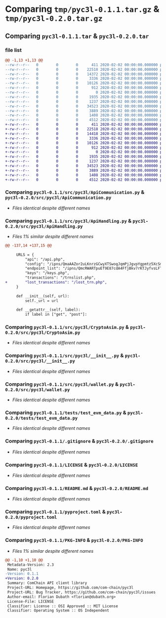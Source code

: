 # Comparing `tmp/pyc3l-0.1.1.tar.gz` & `tmp/pyc3l-0.2.0.tar.gz`

## Comparing `pyc3l-0.1.1.tar` & `pyc3l-0.2.0.tar`

### file list

```diff
@@ -1,13 +1,13 @@
--rw-r--r--   0        0        0      411 2020-02-02 00:00:00.000000 pyc3l-0.1.1/_version.py
--rw-r--r--   0        0        0    22518 2020-02-02 00:00:00.000000 pyc3l-0.1.1/src/pyc3l/ApiCommunication.py
--rw-r--r--   0        0        0    14372 2020-02-02 00:00:00.000000 pyc3l-0.1.1/src/pyc3l/ApiHandling.py
--rw-r--r--   0        0        0     3336 2020-02-02 00:00:00.000000 pyc3l-0.1.1/src/pyc3l/CryptoAsim.py
--rw-r--r--   0        0        0    10126 2020-02-02 00:00:00.000000 pyc3l-0.1.1/src/pyc3l/__init__.py
--rw-r--r--   0        0        0      912 2020-02-02 00:00:00.000000 pyc3l-0.1.1/src/pyc3l/wallet.py
--rw-r--r--   0        0        0        0 2020-02-02 00:00:00.000000 pyc3l-0.1.1/tests/__init__.py
--rw-r--r--   0        0        0     1935 2020-02-02 00:00:00.000000 pyc3l-0.1.1/tests/test_evm_data.py
--rw-r--r--   0        0        0     1237 2020-02-02 00:00:00.000000 pyc3l-0.1.1/.gitignore
--rw-r--r--   0        0        0    34523 2020-02-02 00:00:00.000000 pyc3l-0.1.1/LICENSE
--rw-r--r--   0        0        0     3889 2020-02-02 00:00:00.000000 pyc3l-0.1.1/README.md
--rw-r--r--   0        0        0     1408 2020-02-02 00:00:00.000000 pyc3l-0.1.1/pyproject.toml
--rw-r--r--   0        0        0     4512 2020-02-02 00:00:00.000000 pyc3l-0.1.1/PKG-INFO
+-rw-r--r--   0        0        0      411 2020-02-02 00:00:00.000000 pyc3l-0.2.0/_version.py
+-rw-r--r--   0        0        0    22518 2020-02-02 00:00:00.000000 pyc3l-0.2.0/src/pyc3l/ApiCommunication.py
+-rw-r--r--   0        0        0    14418 2020-02-02 00:00:00.000000 pyc3l-0.2.0/src/pyc3l/ApiHandling.py
+-rw-r--r--   0        0        0     3336 2020-02-02 00:00:00.000000 pyc3l-0.2.0/src/pyc3l/CryptoAsim.py
+-rw-r--r--   0        0        0    10126 2020-02-02 00:00:00.000000 pyc3l-0.2.0/src/pyc3l/__init__.py
+-rw-r--r--   0        0        0      912 2020-02-02 00:00:00.000000 pyc3l-0.2.0/src/pyc3l/wallet.py
+-rw-r--r--   0        0        0        0 2020-02-02 00:00:00.000000 pyc3l-0.2.0/tests/__init__.py
+-rw-r--r--   0        0        0     1935 2020-02-02 00:00:00.000000 pyc3l-0.2.0/tests/test_evm_data.py
+-rw-r--r--   0        0        0     1237 2020-02-02 00:00:00.000000 pyc3l-0.2.0/.gitignore
+-rw-r--r--   0        0        0    34523 2020-02-02 00:00:00.000000 pyc3l-0.2.0/LICENSE
+-rw-r--r--   0        0        0     3889 2020-02-02 00:00:00.000000 pyc3l-0.2.0/README.md
+-rw-r--r--   0        0        0     1408 2020-02-02 00:00:00.000000 pyc3l-0.2.0/pyproject.toml
+-rw-r--r--   0        0        0     4512 2020-02-02 00:00:00.000000 pyc3l-0.2.0/PKG-INFO
```

### Comparing `pyc3l-0.1.1/src/pyc3l/ApiCommunication.py` & `pyc3l-0.2.0/src/pyc3l/ApiCommunication.py`

 * *Files identical despite different names*

### Comparing `pyc3l-0.1.1/src/pyc3l/ApiHandling.py` & `pyc3l-0.2.0/src/pyc3l/ApiHandling.py`

 * *Files 1% similar despite different names*

```diff
@@ -137,14 +137,15 @@
 
     URLS = {
         "api": "/api.php",
         "config": "/ipns/QmaAAZor2uLKnrzGCwyXTSwogJqmPjJgvpYgpmtz5XcSmR/configs/",
         "endpoint_list": "/ipns/QmcRWARTpuEf9E87cdA4FfjBkv7rKTJyfvsLFTzXsGATbL",
         "keys": "/keys.php",
         "transactions": "/trnslist.php",
+        "lost_transactions": "/lost_trn.php",
     }
 
     def __init__(self, url):
         self._url = url
 
     def __getattr__(self, label):
         if label in ["get", "post"]:
```

### Comparing `pyc3l-0.1.1/src/pyc3l/CryptoAsim.py` & `pyc3l-0.2.0/src/pyc3l/CryptoAsim.py`

 * *Files identical despite different names*

### Comparing `pyc3l-0.1.1/src/pyc3l/__init__.py` & `pyc3l-0.2.0/src/pyc3l/__init__.py`

 * *Files identical despite different names*

### Comparing `pyc3l-0.1.1/src/pyc3l/wallet.py` & `pyc3l-0.2.0/src/pyc3l/wallet.py`

 * *Files identical despite different names*

### Comparing `pyc3l-0.1.1/tests/test_evm_data.py` & `pyc3l-0.2.0/tests/test_evm_data.py`

 * *Files identical despite different names*

### Comparing `pyc3l-0.1.1/.gitignore` & `pyc3l-0.2.0/.gitignore`

 * *Files identical despite different names*

### Comparing `pyc3l-0.1.1/LICENSE` & `pyc3l-0.2.0/LICENSE`

 * *Files identical despite different names*

### Comparing `pyc3l-0.1.1/README.md` & `pyc3l-0.2.0/README.md`

 * *Files identical despite different names*

### Comparing `pyc3l-0.1.1/pyproject.toml` & `pyc3l-0.2.0/pyproject.toml`

 * *Files identical despite different names*

### Comparing `pyc3l-0.1.1/PKG-INFO` & `pyc3l-0.2.0/PKG-INFO`

 * *Files 1% similar despite different names*

```diff
@@ -1,10 +1,10 @@
 Metadata-Version: 2.3
 Name: pyc3l
-Version: 0.1.1
+Version: 0.2.0
 Summary: ComChain API client library
 Project-URL: Homepage, https://github.com/com-chain/pyc3l
 Project-URL: Bug Tracker, https://github.com/com-chain/pyc3l/issues
 Author-email: Florian Dubath <florian@dubath.org>
 License-File: LICENSE
 Classifier: License :: OSI Approved :: MIT License
 Classifier: Operating System :: OS Independent
```


